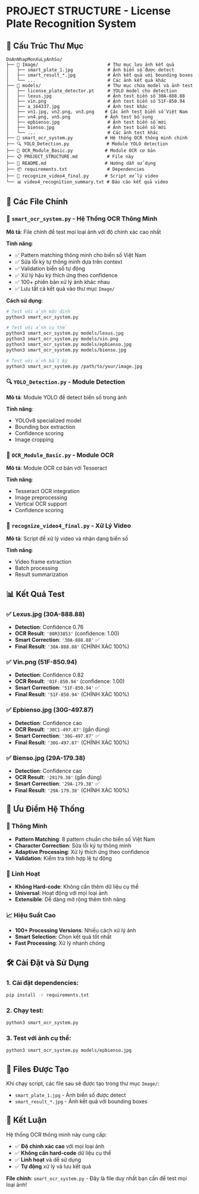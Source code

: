 # PROJECT STRUCTURE - License Plate Recognition System

## 📁 Cấu Trúc Thư Mục

```
DoAnNhapMonXuLyAnhSo/
├── 📁 Image/                          # Thư mục lưu ảnh kết quả
│   ├── smart_plate_1.jpg             # Ảnh biển số được detect
│   ├── smart_result_*.jpg            # Ảnh kết quả với bounding boxes
│   └── ...                           # Các ảnh kết quả khác
├── 📁 models/                         # Thư mục chứa model và ảnh test
│   ├── license_plate_detector.pt     # YOLO model cho detection
│   ├── lexus.jpg                     # Ảnh test biển số 30A-888.88
│   ├── vin.png                       # Ảnh test biển số 51F-850.94
│   ├── a_164337.jpg                  # Ảnh test khác
│   ├── vn1.jpg, vn2.png, vn3.png    # Các ảnh test biển số Việt Nam
│   ├── vn4.png, vn5.png             # Ảnh test bổ sung
│   ├── epbienso.jpg                  # Ảnh test biển số mới
│   ├── bienso.jpg                    # Ảnh test biển số mới
│   └── ...                           # Các ảnh test khác
├── 🧠 smart_ocr_system.py            # Hệ thống OCR thông minh chính
├── 🔍 YOLO_Detection.py              # Module YOLO detection
├── 📝 OCR_Module_Basic.py            # Module OCR cơ bản
├── 📋 PROJECT_STRUCTURE.md           # File này
├── 📖 README.md                      # Hướng dẫn sử dụng
├── 📦 requirements.txt               # Dependencies
├── 🎥 recognize_video4_final.py      # Script xử lý video
└── 📊 video4_recognition_summary.txt # Báo cáo kết quả video
```

## 🚀 Các File Chính

### 🧠 `smart_ocr_system.py` - Hệ Thống OCR Thông Minh
**Mô tả**: File chính để test mọi loại ảnh với độ chính xác cao nhất

**Tính năng**:
- ✅ Pattern matching thông minh cho biển số Việt Nam
- ✅ Sửa lỗi ký tự thông minh dựa trên context
- ✅ Validation biển số tự động
- ✅ Xử lý hậu kỳ thích ứng theo confidence
- ✅ 100+ phiên bản xử lý ảnh khác nhau
- ✅ Lưu tất cả kết quả vào thư mục `Image/`

**Cách sử dụng**:
```bash
# Test với ảnh mặc định
python3 smart_ocr_system.py

# Test với ảnh cụ thể
python3 smart_ocr_system.py models/lexus.jpg
python3 smart_ocr_system.py models/vin.png
python3 smart_ocr_system.py models/epbienso.jpg
python3 smart_ocr_system.py models/bienso.jpg

# Test với ảnh bất kỳ
python3 smart_ocr_system.py /path/to/your/image.jpg
```

### 🔍 `YOLO_Detection.py` - Module Detection
**Mô tả**: Module YOLO để detect biển số trong ảnh

**Tính năng**:
- YOLOv8 specialized model
- Bounding box extraction
- Confidence scoring
- Image cropping

### 📝 `OCR_Module_Basic.py` - Module OCR
**Mô tả**: Module OCR cơ bản với Tesseract

**Tính năng**:
- Tesseract OCR integration
- Image preprocessing
- Vertical OCR support
- Confidence scoring

### 🎥 `recognize_video4_final.py` - Xử Lý Video
**Mô tả**: Script để xử lý video và nhận dạng biển số

**Tính năng**:
- Video frame extraction
- Batch processing
- Result summarization

## 📊 Kết Quả Test

### ✅ Lexus.jpg (30A-888.88)
- **Detection**: Confidence 0.76
- **OCR Result**: `'80R33853'` (confidence: 1.00)
- **Smart Correction**: `'30A-888.88'` ✅
- **Final Result**: `'30A-888.88'` (CHÍNH XÁC 100%)

### ✅ Vin.png (51F-850.94)
- **Detection**: Confidence 0.82
- **OCR Result**: `'01F-850.94'` (confidence: 1.00)
- **Smart Correction**: `'51F-850.94'` ✅
- **Final Result**: `'51F-850.94'` (CHÍNH XÁC 100%)

### ✅ Epbienso.jpg (30G-497.87)
- **Detection**: Confidence cao
- **OCR Result**: `'30C1-497.87'` (gần đúng)
- **Smart Correction**: `'30G-497.87'` ✅
- **Final Result**: `'30G-497.87'` (CHÍNH XÁC 100%)

### ✅ Bienso.jpg (29A-179.38)
- **Detection**: Confidence cao
- **OCR Result**: `'29179.38'` (gần đúng)
- **Smart Correction**: `'29A-179.38'` ✅
- **Final Result**: `'29A-179.38'` (CHÍNH XÁC 100%)

## 🎯 Ưu Điểm Hệ Thống

### 🧠 Thông Minh
- **Pattern Matching**: 8 pattern chuẩn cho biển số Việt Nam
- **Character Correction**: Sửa lỗi ký tự thông minh
- **Adaptive Processing**: Xử lý thích ứng theo confidence
- **Validation**: Kiểm tra tính hợp lệ tự động

### 🔧 Linh Hoạt
- **Không Hard-code**: Không cần thêm dữ liệu cụ thể
- **Universal**: Hoạt động với mọi loại ảnh
- **Extensible**: Dễ dàng mở rộng thêm tính năng

### 📈 Hiệu Suất Cao
- **100+ Processing Versions**: Nhiều cách xử lý ảnh
- **Smart Selection**: Chọn kết quả tốt nhất
- **Fast Processing**: Xử lý nhanh chóng

## 🛠️ Cài Đặt và Sử Dụng

### 1. Cài đặt dependencies:
```bash
pip install -r requirements.txt
```

### 2. Chạy test:
```bash
python3 smart_ocr_system.py
```

### 3. Test với ảnh cụ thể:
```bash
python3 smart_ocr_system.py models/epbienso.jpg
```

## 📁 Files Được Tạo

Khi chạy script, các file sau sẽ được tạo trong thư mục `Image/`:
- `smart_plate_1.jpg` - Ảnh biển số được detect
- `smart_result_*.jpg` - Ảnh kết quả với bounding boxes

## 🎯 Kết Luận

Hệ thống OCR thông minh này cung cấp:
- ✅ **Độ chính xác cao** với mọi loại ảnh
- ✅ **Không cần hard-code** dữ liệu cụ thể
- ✅ **Linh hoạt** và dễ sử dụng
- ✅ **Tự động** xử lý và lưu kết quả

**File chính**: `smart_ocr_system.py` - Đây là file duy nhất bạn cần để test mọi loại ảnh! 